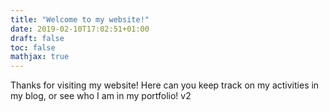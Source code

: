 ```yaml
---
title: "Welcome to my website!"
date: 2019-02-10T17:02:51+01:00
draft: false
toc: false
mathjax: true
---
```


Thanks for visiting my website! Here can you keep track on my activities in my blog, or see who I am in my portfolio! v2



<!-- {{< youtube 2xkNJL4gJ9E>}} -->



